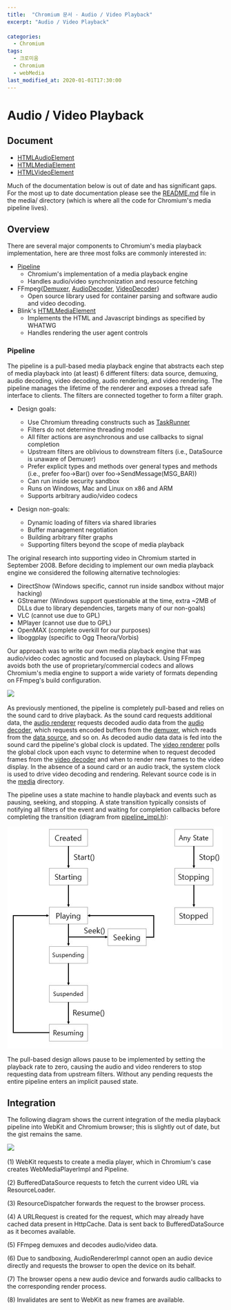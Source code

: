 ```yaml
---
title:  "Chromium 문서 - Audio / Video Playback"
excerpt: "Audio / Video Playback"

categories:
  - Chromium
tags:
  - 크로미움
  - Chromium
  - webMedia
last_modified_at: 2020-01-01T17:30:00
---
```

# Audio / Video Playback
## Document
  - [HTMLAudioElement](https://html.spec.whatwg.org/#htmlaudioelement)
  - [HTMLMediaElement](https://html.spec.whatwg.org/#htmlmediaelement)
  - [HTMLVideoElement](https://html.spec.whatwg.org/#htmlvideoelement)
  
Much of the documentation below is out of date and has significant gaps. For the most up to date documentation please see the [README.md](https://chromium.googlesource.com/chromium/src/+/master/media/README.md)  file in the media/ directory (which is where all the code for Chromium's media pipeline lives).

## Overview
There are several major components to Chromium's media playback implementation, here are three most folks are commonly interested in:

- [Pipeline](https://cs.chromium.org/chromium/src/media/base/pipeline.h)
  - Chromium's implementation of a media playback engine
  - Handles audio/video synchronization and resource fetching
- FFmpeg{[Demuxer](https://cs.chromium.org/chromium/src/media/filters/ffmpeg_demuxer.h), [AudioDecoder](https://cs.chromium.org/chromium/src/media/filters/ffmpeg_audio_decoder.h), [VideoDecoder](https://cs.chromium.org/chromium/src/media/filters/ffmpeg_video_decoder.h)}
  - Open source library used for container parsing and software audio and video decoding.
- Blink's [HTMLMediaElement](https://cs.chromium.org/chromium/src/third_party/WebKit/Source/core/html/media/HTMLMediaElement.h)
  - Implements the HTML and Javascript bindings as specified by WHATWG
  - Handles rendering the user agent controls
  
### Pipeline
The pipeline is a pull-based media playback engine that abstracts each step of media playback into (at least) 6 different filters: data source, demuxing, audio decoding, video decoding, audio rendering, and video rendering.
The pipeline manages the lifetime of the renderer and exposes a thread safe interface to clients. 
The filters are connected together to form a filter graph.

- Design goals:
  - Use Chromium threading constructs such as [TaskRunner](https://cs.chromium.org/chromium/src/base/task_runner.h)
  - Filters do not determine threading model
  - All filter actions are asynchronous and use callbacks to signal completion
  - Upstream filters are oblivious to downstream filters (i.e., DataSource is unaware of Demuxer)
  - Prefer explicit types and methods over general types and methods (i.e., prefer foo->Bar() over foo->SendMessage(MSG_BAR))
  - Can run inside security sandbox
  - Runs on Windows, Mac and Linux on x86 and ARM
  - Supports arbitrary audio/video codecs
 
- Design non-goals:
  - Dynamic loading of filters via shared libraries
  - Buffer management negotiation
  - Building arbitrary filter graphs
  - Supporting filters beyond the scope of media playback
  
The original research into supporting video in Chromium started in September 2008.  Before deciding to implement our own media playback engine we considered the following alternative technologies:
  - DirectShow (Windows specific, cannot run inside sandbox without major hacking)
  - GStreamer (Windows support questionable at the time, extra ~2MB of DLLs due to library dependencies, targets many of our non-goals)
  - VLC (cannot use due to GPL)
  - MPlayer (cannot use due to GPL)
  - OpenMAX (complete overkill for our purposes)
  - liboggplay (specific to Ogg Theora/Vorbis)
  
Our approach was to write our own media playback engine that was audio/video codec agnostic and focused on playback.  Using FFmpeg avoids both the use of proprietary/commercial codecs and allows Chromium's media engine to support a wide variety of formats depending on FFmpeg's build configuration.

![](https://www.chromium.org/_/rsrc/1259798424559/developers/design-documents/video/video_stack_arch.png)

As previously mentioned, the pipeline is completely pull-based and relies on the sound card to drive playback.  As the sound card requests additional data, the [audio renderer](https://cs.chromium.org/chromium/src/media/base/audio_renderer.h) requests decoded audio data from the [audio decoder](https://cs.chromium.org/chromium/src/media/base/audio_decoder.h), which requests encoded buffers from the [demuxer](https://cs.chromium.org/chromium/src/media/base/demuxer.h), which reads from the [data source](https://cs.chromium.org/chromium/src/media/base/data_source.h), and so on. As decoded audio data data is fed into the sound card the pipeline's global clock is updated.  The [video renderer](https://cs.chromium.org/chromium/src/media/base/video_renderer.h) polls the global clock upon each vsync to determine when to request decoded frames from the [video decoder](https://cs.chromium.org/chromium/src/media/base/video_decoder.h) and when to render new frames to the video display. In the absence of a sound card or an audio track, the system clock is used to drive video decoding and rendering. Relevant source code is in the [media](https://cs.chromium.org/chromium/src/media/) directory.

The pipeline uses a state machine to handle playback and events such as pausing, seeking, and stopping.  A state transition typically consists of notifying all filters of the event and waiting for completion callbacks before completing the transition (diagram from [pipeline_impl.h](https://cs.chromium.org/chromium/src/media/base/pipeline_impl.h)):

![](https://github.com/realbj/realbj.github.io/blob/master/assets/images/playbackState.JPG)

The pull-based design allows pause to be implemented by setting the playback rate to zero, causing the audio and video renderers to stop requesting data from upstream filters.  Without any pending requests the entire pipeline enters an implicit paused state.



## Integration
The following diagram shows the current integration of the media playback pipeline into WebKit and Chromium browser; this is slightly out of date, but the gist remains the same.

![](https://www.chromium.org/_/rsrc/1259966540019/developers/design-documents/video/video_stack_chrome.png)

(1) WebKit requests to create a media player, which in Chromium's case creates WebMediaPlayerImpl and Pipeline.

(2) BufferedDataSource requests to fetch the current video URL via ResourceLoader.

(3) ResourceDispatcher forwards the request to the browser process.

(4) A URLRequest is created for the request, which may already have cached data present in HttpCache.  Data is sent back to BufferedDataSource as it becomes available.

(5) FFmpeg demuxes and decodes audio/video data.

(6) Due to sandboxing, AudioRendererImpl cannot open an audio device directly and requests the browser to open the device on its behalf.

(7) The browser opens a new audio device and forwards audio callbacks to the corresponding render process.

(8) Invalidates are sent to WebKit as new frames are available.
